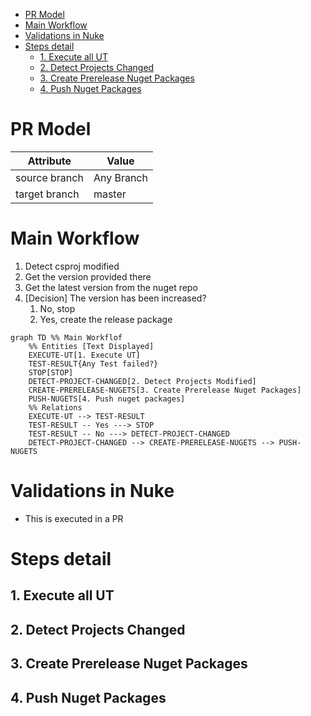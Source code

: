 - [PR Model](#pr-model)
- [Main Workflow](#main-workflow)
- [Validations in Nuke](#validations-in-nuke)
- [Steps detail](#steps-detail)
  - [1. Execute all UT](#1-execute-all-ut)
  - [2. Detect Projects Changed](#2-detect-projects-changed)
  - [3. Create Prerelease Nuget Packages](#3-create-prerelease-nuget-packages)
  - [4. Push Nuget Packages](#4-push-nuget-packages)


# PR Model

| Attribute     | Value      |
| ------------- | ---------- |
| source branch | Any Branch |
| target branch | master     |

# Main Workflow

 1. Detect csproj modified
 2. Get the version provided there
 3. Get the latest version from the nuget repo
 4. [Decision] The version has been increased?
    1. No, stop
    2. Yes, create the release package

```mermaid
graph TD %% Main Workflof
    %% Entities [Text Displayed]
    EXECUTE-UT[1. Execute UT]
    TEST-RESULT{Any Test failed?}
    STOP[STOP]
    DETECT-PROJECT-CHANGED[2. Detect Projects Modified]
    CREATE-PRERELEASE-NUGETS[3. Create Prerelease Nuget Packages]
    PUSH-NUGETS[4. Push nuget packages]
    %% Relations
    EXECUTE-UT --> TEST-RESULT
    TEST-RESULT -- Yes ---> STOP
    TEST-RESULT -- No ---> DETECT-PROJECT-CHANGED
    DETECT-PROJECT-CHANGED --> CREATE-PRERELEASE-NUGETS --> PUSH-NUGETS

```
# Validations in Nuke

* This is executed in a PR

<!-- 1. List  all the solutions
2. Execute the UT for all of them
3. Check the Projects that should be packed
4. Create the nuget package for all of them -->

# Steps detail

## 1. Execute all UT
## 2. Detect Projects Changed
## 3. Create Prerelease Nuget Packages
## 4. Push Nuget Packages

